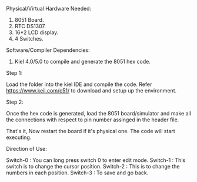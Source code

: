 Physical/Virtual Hardware Needed:

1. 8051 Board.
2. RTC DS1307.
3. 16*2 LCD display.
4. 4 Switches.

Software/Compiler Dependencies:

1. Kiel 4.0/5.0 to compile and generate the 8051 hex code.

Step 1:

Load the folder into the kiel IDE and compile the code. Refer https://www.keil.com/c51/ to download and setup up the environment.

Step 2:

Once the hex code is generated, load the 8051 board/simulator and make all the connections with respect to pin number assinged in the header file.

That's it, Now restart the board if it's physical one. The code will start executing.

Direction of Use:

Switch-0 : You can long press switch 0 to enter edit mode.
Switch-1 : This switch is to change the cursor position.
Switch-2 : This is to change the numbers in each position.
Switch-3 : To save and go back.
